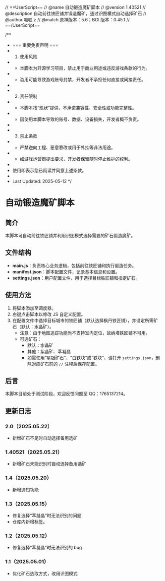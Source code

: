 // ==UserScript==
// @name 自动锻造魔矿脚本
// @version 1.40521
// @description 自动前往铁匠铺并锻造魔矿，通过识图模式自动选择矿石
// @author 呱呱 z
// @match 原神版本：5.6；BGI 版本：0.45.1
// ==/UserScript==

/\*\*

-   === 重要免责声明 ===
-   1. 使用风险
-   -   本脚本为开源学习项目，禁止用于商业用途或违反游戏条款的行为。
-   -   滥用可能导致游戏账号封禁，开发者不承担任何直接或间接责任。
-
-   2. 责任限制
-   -   本脚本按“现状”提供，不承诺兼容性、安全性或功能完整性。
-   -   因使用本脚本导致的账号、数据、设备损失，开发者概不负责。
-
-   3. 禁止条款
-   -   严禁逆向工程、恶意篡改或用于外挂等非法用途。
-   -   如游戏运营商提出要求，开发者保留随时停止维护的权利。
-
-   使用即表示您已阅读并同意上述条款。
-
-   Last Updated: 2025-05-12
    \*/

# 自动锻造魔矿脚本

## 简介

本脚本可自动前往铁匠铺并利用识图模式选择需要的矿石锻造魔矿。

## 文件结构

-   **main.js**：负责核心业务逻辑，包括前往铁匠铺和执行锻造任务。
-   **manifest.json**：脚本配置文件，记录基本信息和设置。
-   **settings.json**：用户配置文件，用于选择目标铁匠铺和指定矿石。

## 使用方法

1. 将脚本添加至调度器。
2. 右键点击脚本以修改 JS 自定义配置。
3. 在配置文件中选择目标城市的铁匠铺（默认选择枫丹铁匠铺），并设定所需矿石（默认：水晶矿）。
    - 注意：由于地图追踪功能尚不支持室内定位，故纳塔铁匠铺不可用。
    - 可选矿石：
        - 默认：水晶矿
        - 其他：紫晶矿、萃凝晶
        - 如需使用“星银矿石”、“白铁块”或“铁块”，请打开 `settings.json`，删除对应矿石前的 `//` 注释后保存配置。

## 后言

本脚本目前处于测试阶段，欢迎反馈问题至 QQ：1765137214。

## 更新日志

### 2.0（2025.05.22）
-   新增矿石不足时自动选择备用选矿
  
### 1.40521（2025.05.21）

-   新增矿石未能识别时自动选择备用选矿

### 1.4（2025.05.20）

-   新增通知功能

### 1.3（2025.05.15）

-   修复选择“萃凝晶”时无法识别的问题
-   仓库内新增标签。

### 1.2（2025.05.12）

-   修复选择“萃凝晶”时无法识别的 bug

### 1.1（2025.05.01）

-   优化矿石选取方式，改用识图模式
